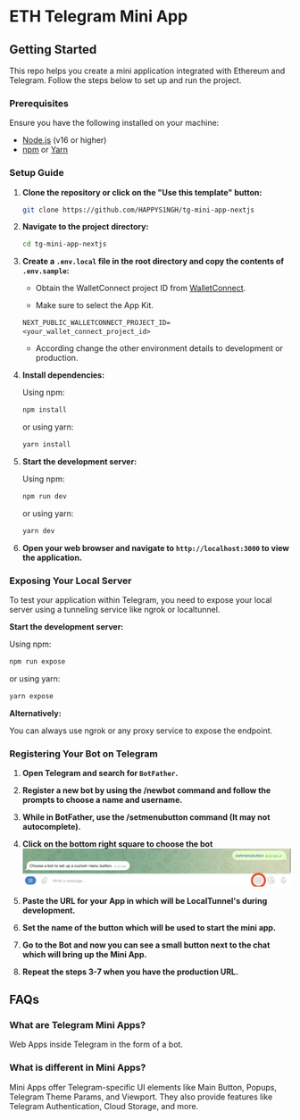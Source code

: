 # ETH Telegram Mini App 

## Getting Started

This repo helps you create a mini application integrated with Ethereum and Telegram. Follow the steps below to set up and run the project.

### Prerequisites

Ensure you have the following installed on your machine:

- [Node.js](https://nodejs.org/) (v16 or higher)
- [npm](https://www.npmjs.com/) or [Yarn](https://yarnpkg.com/)

### Setup Guide

1. **Clone the repository or click on the "Use this template" button:**

   ```bash
   git clone https://github.com/HAPPYS1NGH/tg-mini-app-nextjs
   ```

2. **Navigate to the project directory:**

   ```bash
   cd tg-mini-app-nextjs
   ```

3. **Create a `.env.local` file in the root directory and copy the contents of `.env.sample`:**

   - Obtain the WalletConnect project ID from [WalletConnect](https://cloud.walletconnect.com/).

   - Make sure to select the App Kit.

   ```env
   NEXT_PUBLIC_WALLETCONNECT_PROJECT_ID=<your_wallet_connect_project_id>
   ```

   - According change the other environment details to development or production.

4. **Install dependencies:**

   Using npm:

   ```bash
   npm install
   ```

   or using yarn:

   ```bash
   yarn install
   ```

5. **Start the development server:**

   Using npm:

   ```bash
   npm run dev
   ```

   or using yarn:

   ```bash
   yarn dev
   ```

6. **Open your web browser and navigate to `http://localhost:3000` to view the application.**

### Exposing Your Local Server

To test your application within Telegram, you need to expose your local server using a tunneling service like ngrok or localtunnel.

**Start the development server:**

Using npm:

```bash
npm run expose
```

or using yarn:

```bash
yarn expose
```

**Alternatively:**

You can always use ngrok or any proxy service to expose the endpoint.

### Registering Your Bot on Telegram

1. **Open Telegram and search for `BotFather`.**

2. **Register a new bot by using the /newbot command and follow the prompts to choose a name and username.**

3. **While in BotFather, use the /setmenubutton command (It may not autocomplete).**

4. **Click on the bottom right square to choose the bot**
   ![Selecting the Bot](/src/assets/botfather-tut1.png?raw=true)

5. **Paste the URL for your App in which will be LocalTunnel's during development.**

6. **Set the name of the button which will be used to start the mini app.**

7. **Go to the Bot and now you can see a small button next to the chat which will bring up the Mini App.**

8. **Repeat the steps 3-7 when you have the production URL.**


## FAQs

### What are Telegram Mini Apps?

Web Apps inside Telegram in the form of a bot.

### What is different in Mini Apps?

Mini Apps offer Telegram-specific UI elements like Main Button, Popups, Telegram Theme Params, and Viewport. They also provide features like Telegram Authentication, Cloud Storage, and more.


